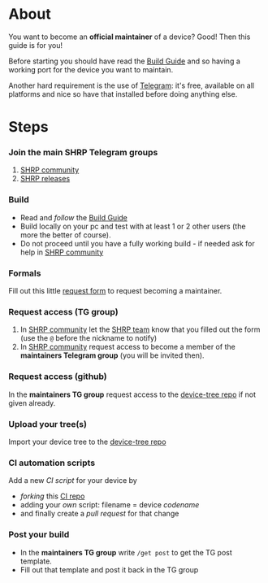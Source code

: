 # About

You want to become an **official maintainer** of a device? Good! Then this guide is for you!

Before starting you should have read the [Build Guide][build] and so having a working port for the device you want to maintain.

Another hard requirement is the use of [Telegram][tg]: it's free, available on all platforms and nice so have that installed before doing anything else.

# Steps

### Join the main SHRP Telegram groups
1. [SHRP community][community]
1. [SHRP releases][releases]

### Build
- Read and *follow* the [Build Guide][build]
- Build locally on your pc and test with at least 1 or 2 other users (the more the better of course). 
- Do not proceed until you have a fully working build - if needed ask for help in [SHRP community][community]

### Formals
Fill out this little [request form][form] to request becoming a maintainer.

### Request access (TG group)
1. In [SHRP community][community] let the [SHRP team][team] know that you filled out the form (use the `@` before the nickname to notify)
1. In [SHRP community][community] request access to become a member of the **maintainers Telegram group** (you will be invited then).

### Request access (github) 
In the **maintainers TG group** request access to the [device-tree repo][dt] if not given already.

### Upload your tree(s)
Import your device tree to the [device-tree repo][dt]

### CI automation scripts
Add a new *CI script* for your device by 
- *forking* this [CI repo][ci-repo]
- adding your *own* script: filename = device *codename*
- and finally create a *pull request* for that change

### Post your build
- In the **maintainers TG group** write `/get post` to get the TG post template.
- Fill out that template and post it back in the TG group



[team]: https://skyhawk-recovery-project.github.io/#/contact?id=team
[dt]: https://github.com/SHRP-Devices
[build]: guide.md
[community]: https://t.me/sky_hawk
[releases]: https://t.me/shrp_official
[form]: https://forms.gle/ifsMN2hCV3Z5wPFDA
[ci-repo]: https://github.com/SHRP-Devices/ci_scripts
[tg]: https://telegram.org/
